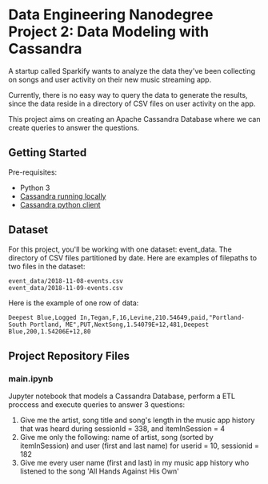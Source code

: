 # Data Engineering Nanodegree Project 2: Data Modeling with Cassandra

A startup called Sparkify wants to analyze the data they've been collecting on songs and user activity on their new music streaming app. 

Currently, there is no easy way to query the data to generate the results, since the data reside in a directory of CSV files on user activity on the app.

This project aims on creating an Apache Cassandra Database where we can create queries to answer the questions.


## Getting Started

Pre-requisites:

- Python 3
- [Cassandra running locally](https://cassandra.apache.org/doc/latest/cassandra/getting_started/installing.html)
- [Cassandra python client](https://github.com/datastax/python-driver)

## Dataset

For this project, you'll be working with one dataset: event_data. The directory of CSV files partitioned by date. Here are examples of filepaths to two files in the dataset:

```
event_data/2018-11-08-events.csv
event_data/2018-11-09-events.csv
```

Here is the example of one row of data:

```
Deepest Blue,Logged In,Tegan,F,16,Levine,210.54649,paid,"Portland-South Portland, ME",PUT,NextSong,1.54079E+12,481,Deepest Blue,200,1.54206E+12,80
```

## Project Repository Files
### main.ipynb
Jupyter notebook that models a Cassandra Database, perform a ETL proccess and execute queries to answer 3 questions:
1. Give me the artist, song title and song's length in the music app history that was heard during sessionId = 338, and itemInSession = 4
2. Give me only the following: name of artist, song (sorted by itemInSession) and user (first and last name) for userid = 10, sessionid = 182
3. Give me every user name (first and last) in my music app history who listened to the song 'All Hands Against His Own'

